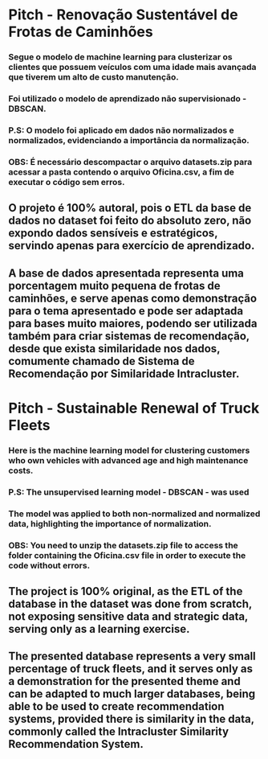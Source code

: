 # Pitch - Renovação Sustentável de Frotas de Caminhões

### Segue o modelo de machine learning para clusterizar os clientes que possuem veículos com uma idade mais avançada que tiverem um alto de custo manutenção.
### Foi utilizado o modelo de aprendizado não supervisionado - DBSCAN.
### P.S: O modelo foi aplicado em dados não normalizados e normalizados, evidenciando a importância da normalização.

### OBS: É necessário descompactar o arquivo datasets.zip para acessar a pasta contendo o arquivo Oficina.csv, a fim de executar o código sem erros.

## O projeto é 100% autoral, pois o ETL da base de dados no dataset foi feito do absoluto zero, não expondo dados sensíveis e estratégicos, servindo apenas para exercício de aprendizado.

## A base de dados apresentada representa uma porcentagem muito pequena de frotas de caminhões, e serve apenas como demonstração para o tema apresentado e pode ser adaptada para bases muito maiores, podendo ser utilizada também para criar sistemas de recomendação, desde que exista similaridade nos dados, comumente chamado de Sistema de Recomendação por Similaridade Intracluster.

# Pitch - Sustainable Renewal of Truck Fleets

### Here is the machine learning model for clustering customers who own vehicles with advanced age and high maintenance costs.
### P.S: The unsupervised learning model - DBSCAN - was used
### The model was applied to both non-normalized and normalized data, highlighting the importance of normalization.

### OBS: You need to unzip the datasets.zip file to access the folder containing the Oficina.csv file in order to execute the code without errors.

## The project is 100% original, as the ETL of the database in the dataset was done from scratch, not exposing sensitive data and strategic data, serving only as a learning exercise.

## The presented database represents a very small percentage of truck fleets, and it serves only as a demonstration for the presented theme and can be adapted to much larger databases, being able to be used to create recommendation systems, provided there is similarity in the data, commonly called the Intracluster Similarity Recommendation System.

